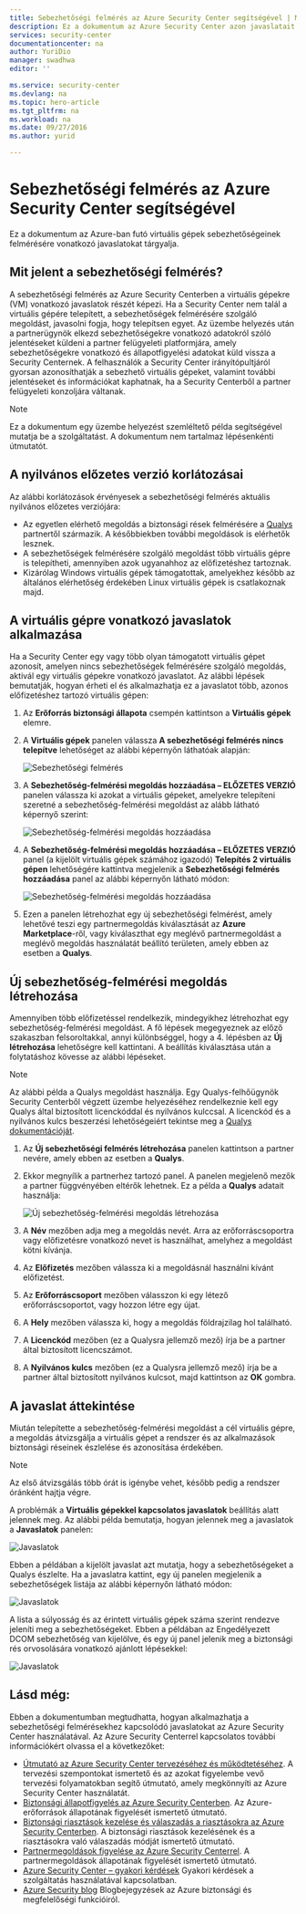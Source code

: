 ```yaml
---
title: Sebezhetőségi felmérés az Azure Security Center segítségével | Microsoft Docs
description: Ez a dokumentum az Azure Security Center azon javaslatait tárgyalja, amelyek segítségével megvédheti virtuális gépeit egy, a sebezhetőségek felmérésére szolgáló megoldás telepítésével.
services: security-center
documentationcenter: na
author: YuriDio
manager: swadhwa
editor: ''

ms.service: security-center
ms.devlang: na
ms.topic: hero-article
ms.tgt_pltfrm: na
ms.workload: na
ms.date: 09/27/2016
ms.author: yurid

---
```

# Sebezhetőségi felmérés az Azure Security Center segítségével
Ez a dokumentum az Azure-ban futó virtuális gépek sebezhetőségeinek felmérésére vonatkozó javaslatokat tárgyalja.

## Mit jelent a sebezhetőségi felmérés?
A sebezhetőségi felmérés az Azure Security Centerben a virtuális gépekre (VM) vonatkozó javaslatok részét képezi. Ha a Security Center nem talál a virtuális gépére telepített, a sebezhetőségek felmérésére szolgáló megoldást, javasolni fogja, hogy telepítsen egyet. Az üzembe helyezés után a partnerügynök elkezd sebezhetőségekre vonatkozó adatokról szóló jelentéseket küldeni a partner felügyeleti platformjára, amely sebezhetőségekre vonatkozó és állapotfigyelési adatokat küld vissza a Security Centernek. A felhasználók a Security Center irányítópultjáról gyorsan azonosíthatják a sebezhető virtuális gépeket, valamint további jelentéseket és információkat kaphatnak, ha a Security Centerből a partner felügyeleti konzoljára váltanak.

> [!NOTE]
> Ez a dokumentum egy üzembe helyezést szemléltető példa segítségével mutatja be a szolgáltatást. A dokumentum nem tartalmaz lépésenkénti útmutatót.
> 
> 

## A nyilvános előzetes verzió korlátozásai
Az alábbi korlátozások érvényesek a sebezhetőségi felmérés aktuális nyilvános előzetes verziójára:

* Az egyetlen elérhető megoldás a biztonsági rések felmérésére a [Qualys](https://www.qualys.com/lp/azure) partnertől származik. A későbbiekben további megoldások is elérhetők lesznek.
* A sebezhetőségek felmérésére szolgáló megoldást több virtuális gépre is telepítheti, amennyiben azok ugyanahhoz az előfizetéshez tartoznak.
* Kizárólag Windows virtuális gépek támogatottak, amelyekhez később az általános elérhetőség érdekében Linux virtuális gépek is csatlakoznak majd.

## A virtuális gépre vonatkozó javaslatok alkalmazása
Ha a Security Center egy vagy több olyan támogatott virtuális gépet azonosít, amelyen nincs sebezhetőségek felmérésére szolgáló megoldás, aktivál egy virtuális gépekre vonatkozó javaslatot. Az alábbi lépések bemutatják, hogyan érheti el és alkalmazhatja ez a javaslatot több, azonos előfizetéshez tartozó virtuális gépen:

1. Az **Erőforrás biztonsági állapota** csempén kattintson a **Virtuális gépek** elemre.
2. A **Virtuális gépek** panelen válassza **A sebezhetőségi felmérés nincs telepítve** lehetőséget az alábbi képernyőn láthatóak alapján:
   
    ![Sebezhetőségi felmérés](./media/security-center-vulnerability-assessment-recommendations/security-center-vulnerability-assessment-fig1.png)
3. A **Sebezhetőség-felmérési megoldás hozzáadása – ELŐZETES VERZIÓ** panelen válassza ki azokat a virtuális gépeket, amelyekre telepíteni szeretné a sebezhetőség-felmérési megoldást az alább látható képernyő szerint:
   
    ![Sebezhetőség-felmérési megoldás hozzáadása](./media/security-center-vulnerability-assessment-recommendations/security-center-vulnerability-assessment-fig2.png)
4. A **Sebezhetőség-felmérési megoldás hozzáadása – ELŐZETES VERZIÓ** panel (a kijelölt virtuális gépek számához igazodó) **Telepítés 2 virtuális gépen** lehetőségére kattintva megjelenik a **Sebezhetőségi felmérés hozzáadása** panel az alábbi képernyőn látható módon:
   
    ![Sebezhetőség-felmérési megoldás hozzáadása](./media/security-center-vulnerability-assessment-recommendations/security-center-vulnerability-assessment-fig3.png)
5. Ezen a panelen létrehozhat egy új sebezhetőségi felmérést, amely lehetővé teszi egy partnermegoldás kiválasztását az **Azure Marketplace**-ről, vagy kiválaszthat egy meglévő partnermegoldást a meglévő megoldás használatát beállító területen, amely ebben az esetben a **Qualys**.

## Új sebezhetőség-felmérési megoldás létrehozása
Amennyiben több előfizetéssel rendelkezik, mindegyikhez létrehozhat egy sebezhetőség-felmérési megoldást. A fő lépések megegyeznek az előző szakaszban felsoroltakkal, annyi különbséggel, hogy a 4. lépésben az **Új létrehozása** lehetőségre kell kattintani. A beállítás kiválasztása után a folytatáshoz kövesse az alábbi lépéseket.

> [!NOTE]
> Az alábbi példa a Qualys megoldást használja. Egy Qualys-felhőügynök Security Centerből végzett üzembe helyezéséhez rendelkeznie kell egy Qualys által biztosított licenckóddal és nyilvános kulccsal. A licenckód és a nyilvános kulcs beszerzési lehetőségeiért tekintse meg a [Qualys dokumentációját](https://community.qualys.com/docs/DOC-5823-deploying-qualys-cloud-agents-from-microsoft-azure-security-center).
> 
> 

1. Az **Új sebezhetőségi felmérés létrehozása** panelen kattintson a partner nevére, amely ebben az esetben a **Qualys**.
2. Ekkor megnyílik a partnerhez tartozó panel. A panelen megjelenő mezők a partner függvényében eltérők lehetnek. Ez a példa a **Qualys** adatait használja:
   
    ![Új sebezhetőség-felmérési megoldás létrehozása](./media/security-center-vulnerability-assessment-recommendations/security-center-vulnerability-assessment-fig7.png)
3. A **Név** mezőben adja meg a megoldás nevét. Arra az erőforráscsoportra vagy előfizetésre vonatkozó nevet is használhat, amelyhez a megoldást kötni kívánja.
4. Az **Előfizetés** mezőben válassza ki a megoldásnál használni kívánt előfizetést.
5. Az **Erőforráscsoport** mezőben válasszon ki egy létező erőforráscsoportot, vagy hozzon létre egy újat.
6. A **Hely** mezőben válassza ki, hogy a megoldás földrajzilag hol található.
7. A **Licenckód** mezőben (ez a Qualysra jellemző mező) írja be a partner által biztosított licencszámot.
8. A **Nyilvános kulcs** mezőben (ez a Qualysra jellemző mező) írja be a partner által biztosított nyilvános kulcsot, majd kattintson az **OK** gombra.

## A javaslat áttekintése
Miután telepítette a sebezhetőség-felmérési megoldást a cél virtuális gépre, a megoldás átvizsgálja a virtuális gépet a rendszer és az alkalmazások biztonsági réseinek észlelése és azonosítása érdekében.

> [!NOTE]
> Az első átvizsgálás több órát is igénybe vehet, később pedig a rendszer óránként hajtja végre.
> 
> 

A problémák a **Virtuális gépekkel kapcsolatos javaslatok** beállítás alatt jelennek meg. Az alábbi példa bemutatja, hogyan jelennek meg a javaslatok a **Javaslatok** panelen:

![Javaslatok](./media/security-center-vulnerability-assessment-recommendations/security-center-vulnerability-assessment-fig4.png)

Ebben a példában a kijelölt javaslat azt mutatja, hogy a sebezhetőségeket a Qualys észlelte. Ha a javaslatra kattint, egy új panelen megjelenik a sebezhetőségek listája az alábbi képernyőn látható módon:

![Javaslatok](./media/security-center-vulnerability-assessment-recommendations/security-center-vulnerability-assessment-fig5.png)

A lista a súlyosság és az érintett virtuális gépek száma szerint rendezve jeleníti meg a sebezhetőségeket. Ebben a példában az Engedélyezett DCOM sebezhetőség van kijelölve, és egy új panel jelenik meg a biztonsági rés orvosolására vonatkozó ajánlott lépésekkel:

![Javaslatok](./media/security-center-vulnerability-assessment-recommendations/security-center-vulnerability-assessment-fig6.png)

## Lásd még:
Ebben a dokumentumban megtudhatta, hogyan alkalmazhatja a sebezhetőségi felmérésekhez kapcsolódó javaslatokat az Azure Security Center használatával. Az Azure Security Centerrel kapcsolatos további információkért olvassa el a következőket:

* [Útmutató az Azure Security Center tervezéséhez és működtetéséhez](security-center-planning-and-operations-guide.md). A tervezési szempontokat ismertető és az azokat figyelembe vevő tervezési folyamatokban segítő útmutató, amely megkönnyíti az Azure Security Center használatát.
* [Biztonsági állapotfigyelés az Azure Security Centerben](security-center-monitoring.md). Az Azure-erőforrások állapotának figyelését ismertető útmutató.
* [Biztonsági riasztások kezelése és válaszadás a riasztásokra az Azure Security Centerben](security-center-managing-and-responding-alerts.md). A biztonsági riasztások kezelésének és a riasztásokra való válaszadás módját ismertető útmutató.
* [Partnermegoldások figyelése az Azure Security Centerrel](security-center-partner-solutions.md). A partnermegoldások állapotának figyelését ismertető útmutató.
* [Azure Security Center – gyakori kérdések](security-center-faq.md) Gyakori kérdések a szolgáltatás használatával kapcsolatban.
* [Azure Security blog](http://blogs.msdn.com/b/azuresecurity/) Blogbejegyzések az Azure biztonsági és megfelelőségi funkcióiról.

<!--HONumber=Sep16_HO4-->



